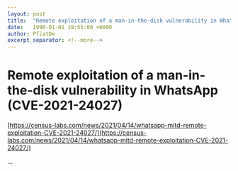 ```yaml
---
layout: post
title:  "Remote exploitation of a man-in-the-disk vulnerability in WhatsApp (CVE-2021-24027)"
date:   1990-01-01 19:55:00 +0000
author: PfiatDe
excerpt_separator: <!--more-->
---
```


# Remote exploitation of a man-in-the-disk vulnerability in WhatsApp (CVE-2021-24027)
[https://census-labs.com/news/2021/04/14/whatsapp-mitd-remote-exploitation-CVE-2021-24027/](https://census-labs.com/news/2021/04/14/whatsapp-mitd-remote-exploitation-CVE-2021-24027/)

...
<!--more-->
